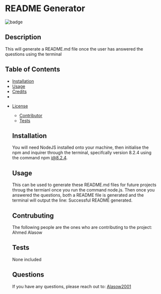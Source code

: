   # README Generator

  ![badge](https://img.shields.io/github/license-MIT-blue.svg/)

  ## Description

  This will generate a README.md file once the user has answered the questions using the terminal

  ## Table of Contents

  - [Installation](#installation)
  - [Usage](#usage)
  - [Credits](#credits)
  - 
* [License](#license)

  - [Contributor](#contributor)
  - [Tests](#tests)

  ## Installation 
  You will need NodeJS installed onto your machine, then initialise the npm and inquirer through the terminal, specifcally version 8.2.4 using the command npm i@8.2.4.

  ## Usage
  This can be used to generate these README.md files for future projects throug the termianl once you run the command node.js. Then once you answered the questions, both a README file is generated and the terminal will output the line: Successful README generated.

  ## Contrubuting
  The following people are the ones who are contributing to the project: 
  Ahmed Alasow

  ## Tests
  None included

  ## Questions
  If you have any questions, please reach out to: [Alasow2001](https://github.com/Alasow2001)

